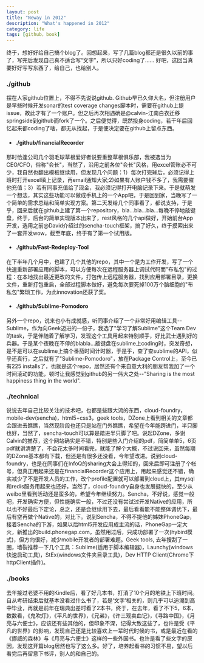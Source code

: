 ```yaml
---
layout: post
title: "Neway in 2012"
description: "What's happened in 2012"
category: life
tags: [github，book]
---
```


终于，想好好给自己搞个blog了。回想起来，写了几篇blog都还是很久以前的事了，写完后发现自己真不适合写“文字”，所以只好coding了……
好吧，这回当真要好好写写东西了，给自己，也给别人。

### ./github
摆在人家github位置上，不得不先说说github. Github早已久仰大名，但注册用户是早些时候开发sonar的test coverage changes脚本时，需要在github上提issue，故此才有了一个账户。但之后再次相遇确是@calvin-江南白衣迁移springside到github而fork了一个。之后便觉得，既然投身coding，若干年后回忆起来都coding了啥，都无从找起，于是便决定要在github上留点东西。

* #### ./github/financialRecorder
那时恰逢公司几个羽毛球草根爱好者说要重整草根俱乐部，我被选当为CEO/CFO，俗称"会长"，当然了，沿用之前各位"会长"风格，用excel管账必不可少，我自然也翻出模板继续用，但发现几个问题：1）每次打完球后，必须记得上班时打开excel填上记录，再email通知大家;2)如果有人账户钱不多了，我需要催他充值；3）若有同事充值给了现金，我必须记得打开电脑记录下来。于是就萌发一个想法，其实这些功能可以做成手机上的一个App吧，于是回到家，当晚写了一个简单的需求总结和简单实现方案。第二天发给几个同事看了，都说支持，于是乎，回来后就在github上建了第一个repository，bla...bla...bla...每晚不停地敲键盘，终于，后台的简单实现版本出来了，rest风格的几个api做好，开始前台App开发，选用之前@David介绍过的sencha-touch框架，搞了好久，终于摸索出来了一套开发wow，截至年底，终于有了第一个试用版。

* #### ./github/Fast-Redeploy-Tool
在下半年几个月中，也建了几个其他的repo，其中一个是为工作开发，写了一个快速重新部署应用的脚本，可以方便每次在远程服务器上调试代码而"布私包"的过程：在本地找出最近更改的文件，打包传上远程服务器，找到应用部署目录，更换文件，重新打包重启，全部过程脚本做好，避免每次要死掉100万个脑细胞的"布私包"繁琐工作，为此innovation还获了奖。

* #### ./github/Sublime-Pomodoro
另外一个repo，说来也小有成就感，听同事介绍了一个非常好用编辑工具--Sublime，作为向Geek迈进的一份子，我选了"学习了解Sublime"这个Team Dev的task，于是伴随着了解学习，发现这个工具用起来特别顺手，好比武士遇到好的兵器。于是某个夜晚在不停的blabla...敲键盘在sublime上coding时，突发奇想，是不是可以在sublime上搞个番茄时间计时器，于是乎，查了查sublime的API，似乎还真行，之后就有了"Sublime-Pomodoro"，放在Package Control上，至今已有225 installs了，也就是这个repo，居然还有个来自意大利的朋友帮我加了一个时间滚动的功能，顿时让我感觉到github的另一伟大之处--"Sharing is the most happiness thing in the world". 

### ./technical
说说去年自己比较关注的技术吧，也都是些跟大流的东西，cloud-foundry，mobile-dev(sencha)，html5+css3，geek tools，DZone上看到相关的文章都会跟进去瞧瞧，当然现阶段也还只是站在门外瞧瞧，希望在今年能跨进门，半只脚也好，当然了，sencha-touch可以算是踏进半只脚了吧。说起DZone，多谢Calvin的推荐，这个网站确实是不错，特别是些入门介绍的pdf，简简单单5，6页pdf就讲清楚了，不会花太多时间看完，就能了解个大概，不过说回来，虽然每期的DZone基本都有下载，但还是有很多还没看，今年望改进。说到cloud-foundry，也是在同事们在InfoQ的sharing大会上得知的，回来后即可注册了个帐号，但真正用起来还是在financialRecorder这个应用上，用起来感觉还不错，确实减少了不是开发人员的工作，改个profile配置就可以部署到cloud上，其mysql和redis服务用起来也还好，当然了，cloud-foundry自身也发展挺快的，至少从weibo里看到活动还是蛮多的，希望今年继续努力。Sencha，不好说，感觉一般吧，开发确实方便，但性能确实一般，不过还没有尝试过开发Native的应用，所以也不好最后下定论，总之，还是会继续用下去，最后看看能不能整体调优下，最后有空再做个Native的，对比下。说到Sencha，不得不提他的姊妹PhoneGap，接着Sencha的下游，如果以后html5开发应用成主流的话，PhoneGap一定大火，新推出的build.phonegap.com，虽然用过后，只成功部署了一次(hybird模式)，但方向很好，减少mobile开发者的部署难题。Geek tools, 去年搜刮了一圈，墙裂推荐一下几个工具：Sublime(适用于脚本编辑器)，Launchy(windows快速启动工具)，StEx(windows文件夹目录工具)，Dev HTTP Client(Chrome下httpClient插件)。

### ./books
去年接过老婆不用的Kindle后，看了好几本书，打消了10个月的地铁上下班时间。自从考研结束后就基本没看过什么书了，若是‘文字’相关的，则几乎可以追溯到高中毕业，再就是前年在瑞典出差时看了2本书，终于，在去年，看了不下5，6本，数数看，《鬼吹灯》，《平凡的世界》，《兄弟》，《许三观卖血记》，《寻路中国》，《月亮与六便士》，应该还有些其他的，但印象不深，记得大致这些了，也许是受《平凡的世界》的影响，发现自己还是比较喜欢上一辈时代时候的书，或是最近在看的《挪威的森林》与《月亮与六便士》这样的一些外国书。也许是看了些文字的原因，发现这开篇blog居然也写了这么多。好了，培养起看书的习惯不易，望以后看完后再留意下书评，别人的和自己的。